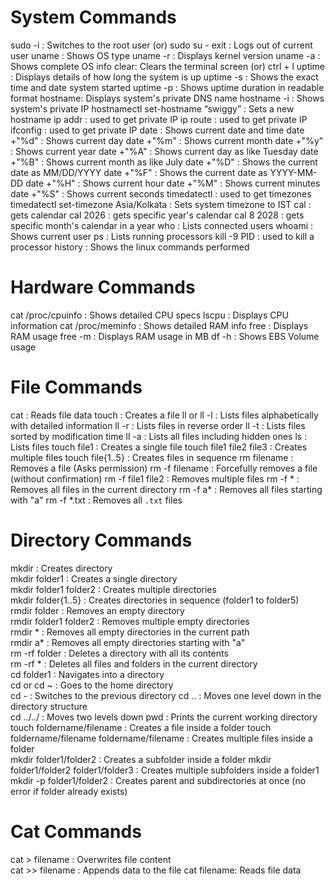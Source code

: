 # System Commands
sudo -i : Switches to the root user (or) sudo su -
exit : Logs out of current user
uname : Shows OS type
uname -r : Displays kernel version
uname -a : Shows complete OS info
clear: Clears the terminal screen (or) ctrl + l
uptime : Displays details of how long the system is up
uptime -s : Shows the exact time and date system started
uptime -p : Shows uptime duration in readable format
hostname: Displays system's private DNS name
hostname -i : Shows system's private IP
hostnamectl set-hostname “swiggy” : Sets a new hostname
ip addr : used to get private IP
ip route : used to get private IP
ifconfig : used to get private IP
date : Shows current date and time 
date +"%d" : Shows current day
date +"%m" : Shows current month
date +"%y" : Shows current year
date +"%A" : Shows current day as like Tuesday
date +"%B" : Shows current month as like July
date +"%D" : Shows the current date as MM/DD/YYYY
date +"%F" : Shows the current date as YYYY-MM-DD
date +"%H" : Shows current hour
date +"%M" : Shows current minutes
date +"%S" : Shows current seconds
timedatectl : used to get timezones 
timedatectl set-timezone Asia/Kolkata : Sets system timezone to IST
cal : gets calendar
cal 2026 : gets specific year's calendar
cal 8 2028 : gets specific month's calendar in a year
who : Lists connected users
whoami : Shows current user
ps : Lists running processors
kill -9 PID : used to kill a processor
history : Shows the linux commands performed


# Hardware Commands
cat /proc/cpuinfo : Shows detailed CPU specs
lscpu : Displays CPU information
cat /proc/meminfo : Shows detailed RAM info
free : Displays RAM usage
free -m : Displays RAM usage in MB
df -h : Shows EBS Volume usage


# File Commands
cat : Reads file data
touch : Creates a file
ll or ll -l : Lists files alphabetically with detailed information
ll -r : Lists files in reverse order
ll -t : Lists files sorted by modification time
ll -a : Lists all files including hidden ones
ls : Lists files
touch file1 : Creates a single file
touch file1 file2 file3 : Creates multiple files
touch file{1..5} : Creates files in sequence 
rm filename : Removes a file (Asks permission)
rm -f filename : Forcefully removes a file (without confirmation)
rm -f file1 file2 : Removes multiple files
rm -f * : Removes all files in the current directory
rm -f a* : Removes all files starting with "a"
rm -f *.txt : Removes all `.txt` files


# Directory Commands
mkdir : Creates directory     
mkdir folder1 : Creates a single directory  
mkdir folder1 folder2 : Creates multiple directories  
mkdir folder{1..5} : Creates directories in sequence (folder1 to folder5)  
rmdir folder : Removes an empty directory  
rmdir folder1 folder2 : Removes multiple empty directories  
rmdir * : Removes all empty directories in the current path  
rmdir a* : Removes all empty directories starting with "a"  
rm -rf folder : Deletes a directory with all its contents  
rm -rf * : Deletes all files and folders in the current directory  
cd folder1 : Navigates into a directory  
cd or cd ~ : Goes to the home directory  
cd - : Switches to the previous directory 
cd .. : Moves one level down in the directory structure  
cd ../../ : Moves two levels down 
pwd : Prints the current working directory  
touch foldername/filename : Creates a file inside a folder
touch foldername/filename foldername/filename : Creates multiple files inside a folder  
mkdir folder1/folder2 : Creates a subfolder inside a folder
mkdir folder1/folder2 folder1/folder3 : Creates multiple subfolders inside a folder1
mkdir -p folder1/folder2 : Creates parent and subdirectories at once (no error if folder already exists)


# Cat Commands
cat > filename : Overwrites file content  
cat >> filename : Appends data to the file
cat filename: Reads file data



